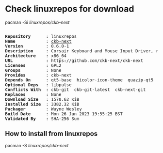 # Check linuxrepos for download

pacman -Si *linuxrepos/ckb-next*

<div class="highlight"><pre class="highlight"><text>
<b>Repository</b>      : linuxrepos
<b>Name</b>            : <a href="../../x86_64/ckb-next-0.6.0-1-x86_64.pkg.tar.zst">ckb-next</a>
<b>Version</b>         : 0.6.0-1
<b>Description</b>     : Corsair Keyboard and Mouse Input Driver, release version
<b>Architecture</b>    : x86_64
<b>URL</b>             : https://github.com/ckb-next/ckb-next
<b>Licenses</b>        : GPL2
<b>Groups</b>          : None
<b>Provides</b>        : ckb-next
<b>Depends On</b>      : qt5-base  hicolor-icon-theme  quazip-qt5  qt5-tools  libxcb  xcb-util-wm  qt5-x11extras  libdbusmenu-qt5  python3  python-pyqt5
<b>Optional Deps</b>   : libpulse
<b>Conflicts With</b>  : ckb-git  ckb-git-latest  ckb-next-git
<b>Replaces</b>        : None
<b>Download Size</b>   : 1570.62 KiB
<b>Installed Size</b>  : 3382.32 KiB
<b>Packager</b>        : Wayne Wesley <wayne6324@gmail.com>
<b>Build Date</b>      : Mon 26 Jun 2023 19:55:25 BST
<b>Validated By</b>    : SHA-256 Sum
</text></pre></div>

## How to install from linuxrepos

pacman -S *linuxrepos/ckb-next*

